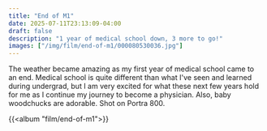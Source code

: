 ```yaml
---
title: "End of M1"
date: 2025-07-11T23:13:09-04:00
draft: false
description: "1 year of medical school down, 3 more to go!"
images: ["/img/film/end-of-m1/000080530036.jpg"]
---
```


The weather became amazing as my first year of medical school came to an end. Medical school is quite different than what I've seen and learned during undergrad, but I am very excited for what these next few years hold for me as I continue my journey to become a physician. Also, baby woodchucks are adorable. Shot on Portra 800.

{{<album "film/end-of-m1">}}